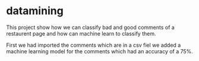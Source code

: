 # datamining
This project show how we can classify bad and good comments of a restaurent page and how can machine learn to classify them.  

First we had imported the comments which are in a csv fiel 
we added a machine learning model for the comments which had an accuracy of a 75%. 
